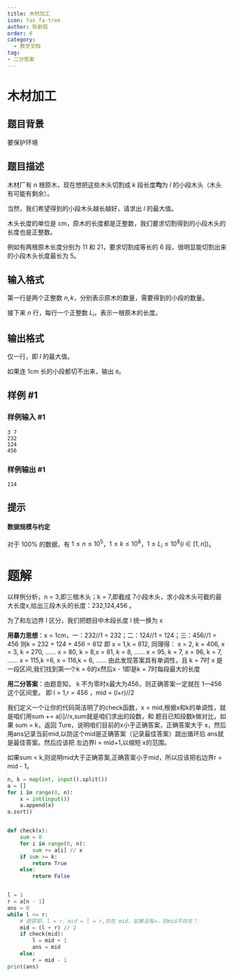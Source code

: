 ```yaml
---
title: 木材加工
icon: fas fa-tree
author: 陈新茹
order: 6
category:
  - 教学文档
tag:
- 二分答案
---
```


# 木材加工

## 题目背景

要保护环境

## 题目描述

木材厂有 $n$ 根原木，现在想把这些木头切割成 $k$ 段长度**均**为 $l$ 的小段木头（木头有可能有剩余）。

当然，我们希望得到的小段木头越长越好，请求出 $l$ 的最大值。

木头长度的单位是 $\text{cm}$，原木的长度都是正整数，我们要求切割得到的小段木头的长度也是正整数。

例如有两根原木长度分别为 $11$ 和 $21$，要求切割成等长的 $6$ 段，很明显能切割出来的小段木头长度最长为 $5$。

## 输入格式

第一行是两个正整数 $n,k$，分别表示原木的数量，需要得到的小段的数量。

接下来 $n$ 行，每行一个正整数 $L_i$，表示一根原木的长度。

## 输出格式

仅一行，即 $l$ 的最大值。

如果连 $\text{1cm}$ 长的小段都切不出来，输出 `0`。

## 样例 #1

### 样例输入 #1

```
3 7
232
124
456
```

### 样例输出 #1

```
114
```

## 提示
#### 数据规模与约定

对于 $100\%$ 的数据，有 $1\le n\le 10^5$，$1\le k\le 10^8$，$1\le L_i\le 10^8(i\in[1,n])$。

# 题解
  
以样例分析，n = 3,即三根木头；k = 7,即截成 7小段木头，求小段木头可截的最大长度x,给出三段木头的长度：232,124,456 。

为了和左边界 l 区分，我们把题目中木段长度 l 统一换为 x

**用暴力思想**：x = 1cm，一：232//1 = 232；二：124//1 = 124；三：456//1 = 456 
则k = 232 + 124 + 456 = 812
即 x  = 1,k = 812,   同理得：
 x = 2, k = 406, x = 3, k = 270, ...... x  = 80, k = 8,x    = 81, k = 8, ...... x  = 95, k = 7, 
 x = 96, k = 7, ......  x  = 115,k =6, x    =  116,k = 6,
 ......
 由此发现答案具有单调性，且 k = 7时 x  是一段区间,我们找到第一个k = 6的x然后x - 1即是k = 7时每段最大的长度

**用二分答案**：由题意知， k 不为零时x最大为456，则正确答案一定就在 1—456 这个区间里。
即 l = 1,r = 456 ，mid = (l+r)//2

我们定义一个让你的代码简洁明了的check函数，x = mid,根据x和k的单调性，就是咱们用sum += a[i]//x,sum就是咱们求出的段数，和 题目已知段数k做对比，如果 sum = k，返回 Ture，说明咱们目前的x小于正确答案，正确答案大于 x，然后用ans记录当前mid,以防这个mid是正确答案（记录最佳答案）跳出循环后 ans就是最佳答案。然后应该把 左边界l = mid+1,以缩短 x的范围。

如果sum < k,则说明mid大于正确答案,正确答案小于mid，所以应该把右边界r = mid - 1。



```python
n, k = map(int, input().split())
a = []
for i in range(0, n):
    x = int(input())
    a.append(x)
a.sort()


def check(x):
    sum = 0
    for i in range(0, n):
        sum += a[i] // x
    if sum >= k:
        return True
    else:
        return False


l = 1
r = a[n - 1]
ans = 0
while l <= r:
    # 欧耶耶，l = r，mid = l = r,存在 mid，如果没有=，则mid不存在？
    mid = (l + r) // 2
    if check(mid):
        l = mid + 1
        ans = mid
    else:
        r = mid - 1
print(ans)

```